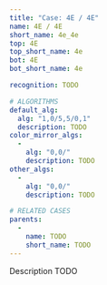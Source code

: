 ```yaml
---
title: "Case: 4E / 4E"
name: 4E / 4E
short_name: 4e_4e
top: 4E
top_short_name: 4e
bot: 4E
bot_short_name: 4e

recognition: TODO

# ALGORITHMS
default_alg:
  alg: "1,0/5,5/0,1"
  description: TODO
color_mirror_algs:
  -
    alg: "0,0/"
    description: TODO
other_algs:
  -
    alg: "0,0/"
    description: TODO

# RELATED CASES
parents:
  -
    name: TODO
    short_name: TODO
---
```


Description TODO

